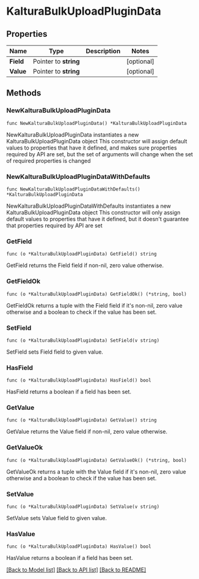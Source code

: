 # KalturaBulkUploadPluginData

## Properties

Name | Type | Description | Notes
------------ | ------------- | ------------- | -------------
**Field** | Pointer to **string** |  | [optional] 
**Value** | Pointer to **string** |  | [optional] 

## Methods

### NewKalturaBulkUploadPluginData

`func NewKalturaBulkUploadPluginData() *KalturaBulkUploadPluginData`

NewKalturaBulkUploadPluginData instantiates a new KalturaBulkUploadPluginData object
This constructor will assign default values to properties that have it defined,
and makes sure properties required by API are set, but the set of arguments
will change when the set of required properties is changed

### NewKalturaBulkUploadPluginDataWithDefaults

`func NewKalturaBulkUploadPluginDataWithDefaults() *KalturaBulkUploadPluginData`

NewKalturaBulkUploadPluginDataWithDefaults instantiates a new KalturaBulkUploadPluginData object
This constructor will only assign default values to properties that have it defined,
but it doesn't guarantee that properties required by API are set

### GetField

`func (o *KalturaBulkUploadPluginData) GetField() string`

GetField returns the Field field if non-nil, zero value otherwise.

### GetFieldOk

`func (o *KalturaBulkUploadPluginData) GetFieldOk() (*string, bool)`

GetFieldOk returns a tuple with the Field field if it's non-nil, zero value otherwise
and a boolean to check if the value has been set.

### SetField

`func (o *KalturaBulkUploadPluginData) SetField(v string)`

SetField sets Field field to given value.

### HasField

`func (o *KalturaBulkUploadPluginData) HasField() bool`

HasField returns a boolean if a field has been set.

### GetValue

`func (o *KalturaBulkUploadPluginData) GetValue() string`

GetValue returns the Value field if non-nil, zero value otherwise.

### GetValueOk

`func (o *KalturaBulkUploadPluginData) GetValueOk() (*string, bool)`

GetValueOk returns a tuple with the Value field if it's non-nil, zero value otherwise
and a boolean to check if the value has been set.

### SetValue

`func (o *KalturaBulkUploadPluginData) SetValue(v string)`

SetValue sets Value field to given value.

### HasValue

`func (o *KalturaBulkUploadPluginData) HasValue() bool`

HasValue returns a boolean if a field has been set.


[[Back to Model list]](../README.md#documentation-for-models) [[Back to API list]](../README.md#documentation-for-api-endpoints) [[Back to README]](../README.md)


